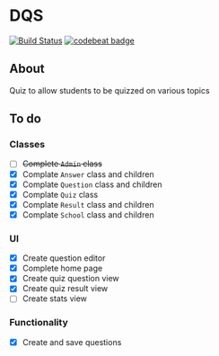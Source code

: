 # DQS
[![Build Status](https://travis-ci.org/pbexe/DQS.svg?branch=master)](https://travis-ci.org/pbexe/DQS)
[![codebeat badge](https://codebeat.co/badges/cb69cd95-2dbf-4aad-835b-9c0231e462bd)](https://codebeat.co/projects/github-com-pbexe-dqs-master)

## About
Quiz to allow students to be quizzed on various topics

## To do
### Classes
- [ ] ~~Complete `Admin` class~~
- [x] Complate `Answer` class and children
- [x] Complate `Question` class and children
- [x] Complate `Quiz` class
- [x] Complate `Result` class and children
- [x] Complate `School` class and children

### UI
- [x] Create question editor
- [x] Complete home page
- [x] Create quiz question view
- [x] Create quiz result view
- [ ] Create stats view

### Functionality
- [x] Create and save questions